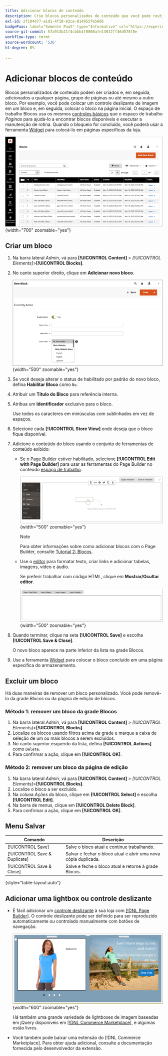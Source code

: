 ```yaml
---
title: Adicionar blocos de conteúdo
description: Crie blocos personalizados de conteúdo que você pode reutilizar em qualquer página ou em outro bloco.
exl-id: 2f104d77-a1d1-4f10-82ce-014955fe560b
badgePaas: label="Somente PaaS" type="Informative" url="https://experienceleague.adobe.com/pt-br/docs/commerce/user-guides/product-solutions" tooltip="Aplica-se somente a projetos do Adobe Commerce na nuvem (infraestrutura do PaaS gerenciada pela Adobe) e a projetos locais."
source-git-commit: 57a913b21f4cbbb4f0800afe13012ff46d578f8e
workflow-type: tm+mt
source-wordcount: '536'
ht-degree: 0%

---
```


# Adicionar blocos de conteúdo

Blocos personalizados de conteúdo podem ser criados e, em seguida, adicionados a qualquer página, grupo de páginas ou até mesmo a outro bloco. Por exemplo, você pode colocar um controle deslizante de imagem em um bloco e, em seguida, colocar o bloco na página inicial. O espaço de trabalho Blocos usa os mesmos [controles básicos](pages-workspace.md) que o espaço de trabalho _Páginas_ para ajudá-lo a encontrar blocos disponíveis e executar a manutenção de rotina. Quando o bloqueio for concluído, você poderá usar a ferramenta [Widget](widget-static-block.md) para colocá-lo em páginas específicas da loja.

![A página Blocos exibe uma grade de blocos existentes](./assets/blocks-workspace.png){width="700" zoomable="yes"}

## Criar um bloco

1. Na barra lateral _Admin_, vá para **[!UICONTROL Content]** > _[!UICONTROL Elements]_>**[!UICONTROL Blocks]**.

1. No canto superior direito, clique em **Adicionar novo bloco**.

   ![A página Novo Bloco exibe opções e um espaço de conteúdo](./assets/block-detail.png){width="500" zoomable="yes"}

1. Se você deseja alterar o status de habilitado por padrão do novo bloco, defina **Habilitar Bloco** como `No`.

1. Atribuir um **Título do Bloco** para referência interna.

1. Atribua um **Identificador** exclusivo para o bloco.

   Use todos os caracteres em minúsculas com sublinhados em vez de espaços.

1. Selecione cada **[!UICONTROL Store View]** onde deseja que o bloco fique disponível.

1. Adicione o conteúdo do bloco usando o conjunto de ferramentas de conteúdo exibido:

   - Se o [Page Builder](../page-builder/introduction.md) estiver habilitado, selecione **[!UICONTROL Edit with Page Builder]** para usar as ferramentas do Page Builder no conteúdo [espaço de trabalho](../page-builder/workspace.md).

     ![Espaço de trabalho do Page Builder](./assets/pb-workspace-block.png){width="500" zoomable="yes"}

     >[!NOTE]
     >
     >Para obter informações sobre como adicionar blocos com o Page Builder, consulte [Tutorial 2: Blocos](../page-builder/2-blocks.md).

   - Use o [editor](editor.md) para formatar texto, criar links e adicionar tabelas, imagens, vídeo e áudio.

     Se preferir trabalhar com código HTML, clique em **Mostrar/Ocultar editor**.

     ![Bloquear editor (oculto)](./assets/block-editor-hidden.png){width="500" zoomable="yes"}

1. Quando terminar, clique na seta **[!UICONTROL Save]** e escolha **[!UICONTROL Save & Close]**.

   O novo bloco aparece na parte inferior da lista na grade Blocos.

1. Use a ferramenta [Widget](widget-static-block.md) para colocar o bloco concluído em uma página específica do armazenamento.

## Excluir um bloco

Há duas maneiras de remover um bloco personalizado. Você pode removê-lo da grade _Blocos_ ou da página de edição de blocos.

### Método 1: remover um bloco da grade Blocos

1. Na barra lateral _Admin_, vá para **[!UICONTROL Content]** > _[!UICONTROL Elements]_>**[!UICONTROL Blocks]**.
1. Localize os blocos usando filtros acima da grade e marque a caixa de seleção de um ou mais blocos a serem excluídos.
1. No canto superior esquerdo da lista, defina **[!UICONTROL Actions]** como `Delete`.
1. Para confirmar a ação, clique em **[!UICONTROL OK]**.

### Método 2: remover um bloco da página de edição

1. Na barra lateral _Admin_, vá para **[!UICONTROL Content]** > _[!UICONTROL Elements]_>**[!UICONTROL Blocks]**.
1. Localize o bloco a ser excluído.
1. Na coluna _Ações_ do bloco, clique em **[!UICONTROL Select]** e escolha **[!UICONTROL Edit]**.
1. Na barra de menus, clique em **[!UICONTROL Delete Block]**.
1. Para confirmar a ação, clique em **[!UICONTROL OK]**.

## Menu Salvar

| Comando | Descrição |
|----------|----------- |
| [!UICONTROL Save] | Salve o bloco atual e continue trabalhando. |
| [!UICONTROL Save & Duplicate] | Salvar e fechar o bloco atual e abrir uma nova cópia duplicada. |
| [!UICONTROL Save & Close] | Salve e feche o bloco atual e retorne à grade Blocos. |

{style="table-layout:auto"}

## Adicionar uma lightbox ou controle deslizante

- É fácil adicionar um [controle deslizante](../page-builder/slider.md) à sua loja com [[!DNL Page Builder]](../page-builder/introduction.md). O controle deslizante pode ser definido para ser reproduzido automaticamente ou controlado manualmente com botões de navegação.

  ![Controle deslizante do Page Builder](./assets/pb-tutorial3-slider-tee-shirt-promo.png){width="600" zoomable="yes"}

  Há também uma grande variedade de lightboxes de imagem baseadas em jQuery disponíveis em [[!DNL Commerce Marketplace]][1], e algumas estão livres.

- Você também pode baixar uma extensão do [!DNL Commerce Marketplace]. Para obter ajuda adicional, consulte a documentação fornecida pelo desenvolvedor da extensão.

[1]: https://marketplace.magento.com/extensions.html?q=lightbox
